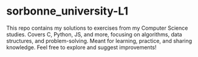 # sorbonne_university-L1
This repo contains my solutions to exercises from my Computer Science studies. Covers C, Python, JS, and more, focusing on algorithms, data structures, and problem-solving. Meant for learning, practice, and sharing knowledge.  Feel free to explore and suggest improvements!
